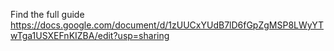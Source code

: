 Find the full guide https://docs.google.com/document/d/1zUUCxYUdB7lD6fGpZgMSP8LWyYTwTga1USXEFnKIZBA/edit?usp=sharing

